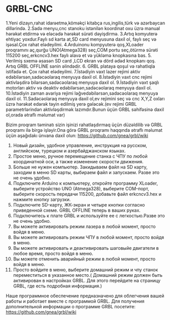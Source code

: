 # GRBL-CNC
1.Yeni dizayn,rahat idarəetmə,köməkçi kitabça rus,ingilis,türk və azərbaycan dillərində.
2.Sadə menyu,cnc stanoku istənilən koordinat oxu üzrə manual hərəkət etdirmə və eləcədə hərəkət sürəti dəyişdirmə.
3.Artıq komyuterə ehtiyac yoxdur.Faylı sd karta at,SD card menyusuna daxil ol, faylı seç və işəsal.Çox rahat elədeyilmi.
4.Arduinonu kompyuterə qoş,XLoader proqramını aç,qurğu UNO(Atmega328) seç,COM portu seç,ötürmə sürəti 115200 seç,erkcncv3.hex faylı əlavə et və yükləmə knopkasına bas. 
5. Verilmiş sxemə əsasən SD card ,LCD ekran və dörd ədəd knopkanı qoş. Artıq GRBL OFFLİNE sənin əlindədir.
6. GRBL plataya qoşul və rahatlıqla istifadə et. Çox rahat elədeyilmi.
7.İstədiyin vaxt lazer rejimi aktiv edəbilərsən,sadəcəolaraq menyuya daxil ol.
8.İstədiyin vaxt cnc rejimi aktivləşdirə bilərsən,sadəcəolaraq menyuya daxil ol.
9.İstədiyin vaxt şaqlı motorları aktiv və deaktiv edəbilərsən,sadəcəolaraq menyuya daxil ol.
10.İstədiyin zaman avariya rejimi ləğvedəbilərsən,sadəcəolaraq menyuya daxil ol.
11.Sadəcəolaraq menyuya daxil ol,ev rejimini seç və cnc X,Y,Z oxları üzrə hərəkət edərək  təyin edilmiş yerə gələcək.(ev rejimi GRBL parametrlərindən aktivləşdirmək lazımdır.Bunun üçün GRBL səhifəsinə daxil ol,orada ətraflı məlumat var)

Bizim proqram təminatı sizin işinizi rahatlaşdırmaq üçün düzəldilib və GRBL proqramı ilə birgə işləyir.Ona görə GRBL proqramı haqqında ətraflı məlumat üçün aşağıdakı ünvana daxil olun: https://github.com/gnea/grbl/wiki




1. Новый дизайн, удобное управление, инструкция на русском, английском, турецком и азербайджанском языках.
2. Простое меню, ручное перемещение станка с ЧПУ по любой координатной оси, а также изменение скорости движения.
3. Больше не нужен компьютер. Закидываем файл на SD карту, заходим в меню SD карты, выбираем файл и запускаем. Разве это не очень удобно.
4. Подключите Arduino к компьютеру, откройте программу XLoader, выберите устройство UNO (Atmega328), выберите COM-порт, выберите скорость передачи 115200, добавьте файл erkcncv3.hex и нажмите кнопку загрузки.
5. Подключите SD-карту, ЖК-экран и четыре кнопки согласно приведенной схеме. GRBL OFFLINE теперь в ваших руках.
6. Подключитесь к плате GRBL и используйте ее с легкостью.Разве это не очень удобно.
7. Вы можете активировать режим лазера в любой момент, просто войдя в меню. 
8. Вы можете активировать режим ЧПУ в любой момент, просто войдя в меню. 
9. Вы можете активировать и деактивировать шаговыйе двигатели в любое время, просто войдя в меню. 
10. Вы можете отменить аварийный режим в любой момент, просто войдя в меню.
11. Просто войдите в меню, выберите домашний режим и чпу станок  переместиться  в указанное место.( Домашний режим должен быть активирован в настройках GRBL. Для этого перейдите на страницу GRBL, где есть подробная информация.)

Наше программное обеспечение предназначено для облегчения вашей работы и работает вместе с программой GRBL. Для получения дополнительной информации о программе GRBL посетите: https://github.com/gnea/grbl/wiki
